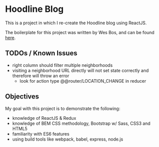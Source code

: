# Hoodline Blog
This is a project in which I re-create the Hoodline blog using ReactJS.

The boilerplate for this project was written by Wes Bos, and can be found [here](https://github.com/wesbos/Learn-Redux).

## TODOs / Known Issues
* right column should filter multiple neighborhoods
* visiting a neighborhood URL directly will not set state correctly and therefore will throw an error
    * look for action type @@router/LOCATION_CHANGE in reducer

## Objectives
My goal with this project is to demonstrate the following:
* knowledge of ReactJS & Redux
* knowledge of BEM CSS methodology, Bootstrap w/ Sass, CSS3 and HTML5
* familiarity with ES6 features
* using build tools like webpack, babel, express, node.js

